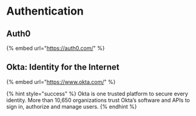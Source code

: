 # Authentication

## Auth0

{% embed url="https://auth0.com/" %}

## Okta: Identity for the Internet

{% embed url="https://www.okta.com/" %}

{% hint style="success" %}
Okta is one trusted platform to secure every identity. More than 10,650 organizations trust Okta’s software and APIs to sign in, authorize and manage users.
{% endhint %}

